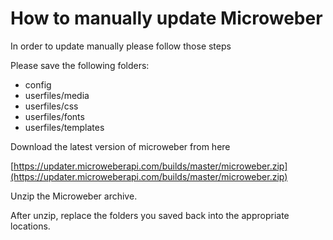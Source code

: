 # How to manually update Microweber

In order to update manually please follow those steps



Please save the following folders:

* config
* userfiles/media
* userfiles/css
* userfiles/fonts
* userfiles/templates



Download the latest version of microweber from here&#x20;

[https://updater.microweberapi.com/builds/master/microweber.zip](https://updater.microweberapi.com/builds/master/microweber.zip)

Unzip the Microweber archive.&#x20;

After unzip, replace the folders you saved back into the appropriate locations.



